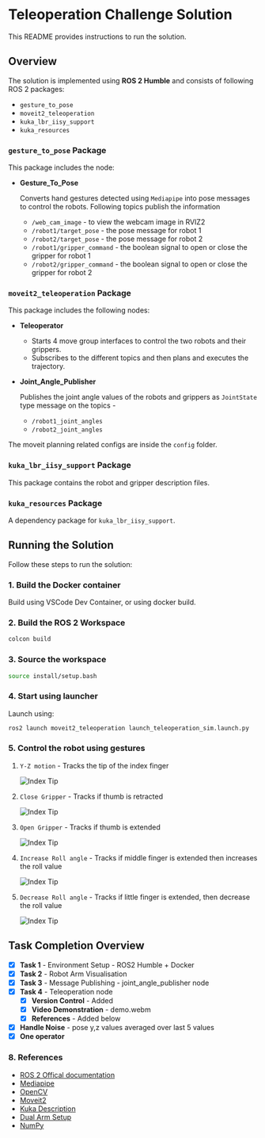 # Teleoperation Challenge Solution

This README provides instructions to run the solution.

## Overview

The solution is implemented using **ROS 2 Humble** and consists of following ROS 2 packages:
- `gesture_to_pose`
- `moveit2_teleoperation`
- `kuka_lbr_iisy_support`
- `kuka_resources`

### `gesture_to_pose` Package

This package includes the node:

- **Gesture_To_Pose**

  Converts hand gestures detected using `Mediapipe` into pose messages to control the robots. Following topics publish the information

    - `/web_cam_image` - to view the webcam image in RVIZ2 
    - `/robot1/target_pose` - the pose message for robot 1
    - `/robot2/target_pose` - the pose message for robot 2
    - `/robot1/gripper_command` - the boolean signal to open or close the gripper for robot 1
    - `/robot2/gripper_command` - the boolean signal to open or close the gripper for robot 2
  
### `moveit2_teleoperation` Package

This package includes the following nodes:

- **Teleoperator**

  - Starts 4 move group interfaces to control the two robots and their grippers. 
  - Subscribes to the different topics and then plans and executes the trajectory.

- **Joint_Angle_Publisher**

  Publishes the joint angle values of the robots and grippers as `JointState` type message on the topics -

  - `/robot1_joint_angles`
  - `/robot2_joint_angles`

The moveit planning related configs are inside the `config` folder.

### `kuka_lbr_iisy_support` Package

This package contains the robot and gripper description files.

### `kuka_resources` Package

A dependency package for `kuka_lbr_iisy_support`.


## Running the Solution

Follow these steps to run the solution:

### 1. Build the Docker container
Build using VSCode Dev Container, or using docker build.

### 2. Build the ROS 2 Workspace
```bash
colcon build 
``` 

### 3. Source the workspace
```bash
source install/setup.bash 
``` 

### 4. Start using launcher

Launch using:
```bash
ros2 launch moveit2_teleoperation launch_teleoperation_sim.launch.py
```
### 5. Control the robot using gestures

  1. `Y-Z motion` - Tracks the tip of the index finger

      ![Index Tip](Images/demo.png)

  2. `Close Gripper` - Tracks if thumb is retracted 

      ![Index Tip](Images/gripper_close.png)

  3. `Open Gripper` - Tracks if thumb is extended 

      ![Index Tip](Images/gripper_open.png)

  4. `Increase Roll angle` - Tracks if middle finger is extended then increases the roll value

      ![Index Tip](Images/increase_angle.png)

  5. `Decrease Roll angle` - Tracks if little finger is extended, then decrease the roll value 

      ![Index Tip](Images/decrease_angle.png)

            

## Task Completion Overview


- [x] **Task 1** - Environment Setup - ROS2 Humble + Docker
- [x] **Task 2** - Robot Arm Visualisation 
- [x] **Task 3** - Message Publishing - joint_angle_publisher node
- [x] **Task 4** - Teleoperation node
  - [x] **Version Control** - Added
  - [x] **Video Demonstration** - demo.webm
  - [x] **References** - Added below
- [x] **Handle Noise** - pose y,z values averaged over last 5 values
- [x] **One operator**

### 8. References
- [ROS 2 Offical documentation](https://docs.ros.org/en/humble/Tutorials.html)
- [Mediapipe](https://ai.google.dev/edge/mediapipe/solutions/vision/hand_landmarker)
- [OpenCV](https://docs.opencv.org/4.x/d9/df8/tutorial_root.html)
- [Moveit2](https://moveit.picknik.ai/humble/index.html)
- [Kuka Description](https://github.com/kroshu/kuka_robot_descriptions)
- [Dual Arm Setup](https://github.com/moveit/moveit_resources/tree/ros2/dual_arm_panda_moveit_config)
- [NumPy](https://numpy.org/doc/stable/)